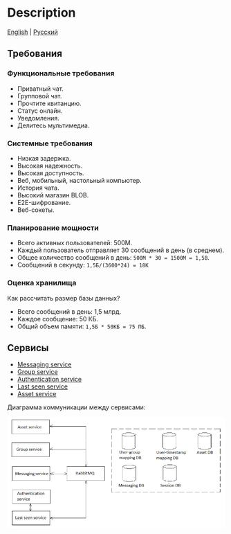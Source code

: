 # Description

[English](Description.md) | [Русский](Description.ru.md)

## Требования

### Функциональные требования

- Приватный чат.
- Групповой чат.
- Прочтите квитанцию.
- Статус онлайн.
- Уведомления.
- Делитесь мультимедиа.

### Системные требования

- Низкая задержка.
- Высокая надежность.
- Высокая доступность.
- Веб, мобильный, настольный компьютер.
- История чата.
- Высокий магазин BLOB.
- E2E-шифрование.
- Веб-сокеты.

### Планирование мощности

- Всего активных пользователей: 500M.
- Каждый пользователь отправляет 30 сообщений в день (в среднем).
- Общее количество сообщений в день: `500M * 30 = 1500M = 1,5B`.
- Сообщений в секунду: `1,5Б/(3600*24) = 18К`

### Оценка хранилища

Как рассчитать размер базы данных?

- Всего сообщений в день: 1,5 млрд.
- Каждое сообщение: 50 КБ.
- Общий объем памяти: `1,5Б * 50КБ = 75 ПБ`.

## Сервисы

- [Messaging service](Services/MessagingService.ru.md)
- [Group service](Services/MessagingService.ru.md)
- [Authentication service](Services/AuthenticationService.ru.md)
- [Last seen service](Services/LastSeenService.ru.md)
- [Asset service](Services/AssetService.ru.md)

Диаграмма коммуникации между сервисами:

![SystemOverview](img/SystemOverview.png)
